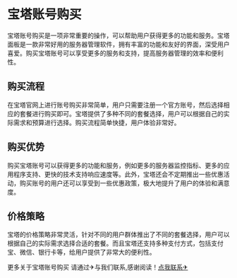 # 宝塔账号购买

宝塔账号购买是一项非常重要的操作，可以帮助用户获得更多的功能和服务。宝塔面板是一款非常好用的服务器管理软件，拥有丰富的功能和友好的界面，深受用户喜爱。购买宝塔账号可以享受更多的服务和支持，提高服务器管理的效率和便利性。

## 购买流程

在宝塔官网上进行账号购买非常简单，用户只需要注册一个官方账号，然后选择相应的套餐进行购买即可。宝塔提供了多种不同的套餐选择，用户可以根据自己的实际需求和预算进行选择。购买流程简单快捷，用户体验非常好。

## 购买优势

购买宝塔账号可以获得更多的功能和服务，例如更多的服务器监控指标、更多的应用程序支持、更快的技术支持响应速度等。此外，宝塔还会不定期推出一些优惠活动，购买账号的用户还可以享受到一些优惠政策，极大地提升了用户的体验和满意度。

## 价格策略

宝塔的价格策略非常灵活，针对不同的用户群体推出了不同的套餐选择，用户可以根据自己的实际需求选择合适的套餐。而且宝塔还支持多种支付方式，包括支付宝、微信、银行卡等，给用户提供了非常大的便利性。

更多关于宝塔账号购买 请通过✈与我们联系,感谢阅读！[点我联系✈](https://help.G208.com)